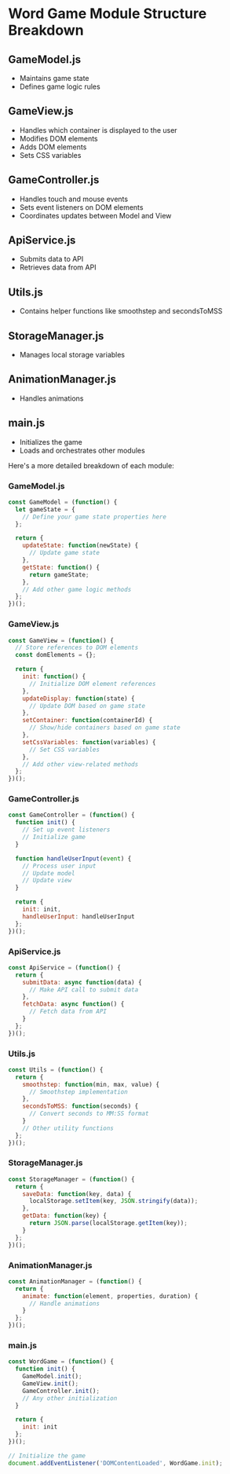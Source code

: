 # Word Game Module Structure Breakdown

## GameModel.js
- Maintains game state
- Defines game logic rules

## GameView.js
- Handles which container is displayed to the user
- Modifies DOM elements
- Adds DOM elements
- Sets CSS variables

## GameController.js
- Handles touch and mouse events
- Sets event listeners on DOM elements
- Coordinates updates between Model and View

## ApiService.js
- Submits data to API
- Retrieves data from API

## Utils.js
- Contains helper functions like smoothstep and secondsToMSS

## StorageManager.js
- Manages local storage variables

## AnimationManager.js
- Handles animations

## main.js
- Initializes the game
- Loads and orchestrates other modules

Here's a more detailed breakdown of each module:

### GameModel.js
```javascript
const GameModel = (function() {
  let gameState = {
    // Define your game state properties here
  };

  return {
    updateState: function(newState) {
      // Update game state
    },
    getState: function() {
      return gameState;
    },
    // Add other game logic methods
  };
})();
```

### GameView.js
```javascript
const GameView = (function() {
  // Store references to DOM elements
  const domElements = {};

  return {
    init: function() {
      // Initialize DOM element references
    },
    updateDisplay: function(state) {
      // Update DOM based on game state
    },
    setContainer: function(containerId) {
      // Show/hide containers based on game state
    },
    setCssVariables: function(variables) {
      // Set CSS variables
    },
    // Add other view-related methods
  };
})();
```

### GameController.js
```javascript
const GameController = (function() {
  function init() {
    // Set up event listeners
    // Initialize game
  }

  function handleUserInput(event) {
    // Process user input
    // Update model
    // Update view
  }

  return {
    init: init,
    handleUserInput: handleUserInput
  };
})();
```

### ApiService.js
```javascript
const ApiService = (function() {
  return {
    submitData: async function(data) {
      // Make API call to submit data
    },
    fetchData: async function() {
      // Fetch data from API
    }
  };
})();
```

### Utils.js
```javascript
const Utils = (function() {
  return {
    smoothstep: function(min, max, value) {
      // Smoothstep implementation
    },
    secondsToMSS: function(seconds) {
      // Convert seconds to MM:SS format
    }
    // Other utility functions
  };
})();
```

### StorageManager.js
```javascript
const StorageManager = (function() {
  return {
    saveData: function(key, data) {
      localStorage.setItem(key, JSON.stringify(data));
    },
    getData: function(key) {
      return JSON.parse(localStorage.getItem(key));
    }
  };
})();
```

### AnimationManager.js
```javascript
const AnimationManager = (function() {
  return {
    animate: function(element, properties, duration) {
      // Handle animations
    }
  };
})();
```

### main.js
```javascript
const WordGame = (function() {
  function init() {
    GameModel.init();
    GameView.init();
    GameController.init();
    // Any other initialization
  }

  return {
    init: init
  };
})();

// Initialize the game
document.addEventListener('DOMContentLoaded', WordGame.init);
```
